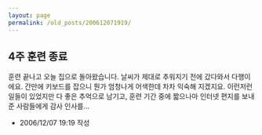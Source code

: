 ```yaml
---
layout: page
permalink: /old_posts/200612071919/
---
```


## 4주 훈련 종료

훈련 끝나고 오늘 집으로 돌아왔습니다.
날씨가 제대로 추워지기 전에 갔다와서 다행이에요.
간만에 키보드를 잡으니 뭔가 엄청나게 어색한데 차차 익숙해 지겠지요.
이런저런 일들이 있었지만 다 좋은 추억으로 남기고,
훈련 기간 중에 짧으나마 인터넷 편지를 보내준 사람들에게 감사 인사를...
 
       


- 2006/12/07 19:19 작성
